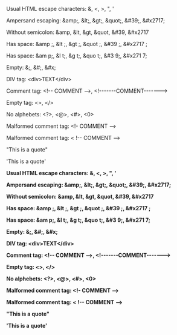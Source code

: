 <p>Usual HTML escape characters: &amp;, &lt;, &gt;, ", '</p>

<p>Ampersand escaping: &amp;amp;, &amp;lt;, &amp;gt;, &amp;quot;, &amp;#39;, &amp;#x2717;</p>

<p>Without semicolon: &amp;amp, &amp;lt, &amp;gt, &amp;quot, &amp;#39, &amp;#x2717</p>

<p>Has space: &amp;amp ;, &amp;lt ;, &amp;gt ;, &amp;quot ;, &amp;#39 ;, &amp;#x2717 ;</p>

<p>Has space: &amp;am p;, &amp;l t;, &amp;g t;, &amp;quo t;, &amp;#3 9;, &amp;#x271 7;</p>

<p>Empty: &amp;;, &amp;#;, &amp;#x;</p>

<p>DIV tag: &lt;div&gt;TEXT&lt;/div&gt;</p>

<p>Comment tag: &lt;!-- COMMENT --&gt;, &lt;!-------COMMENT-------&gt;</p>

<p>Empty tag: &lt;&gt;, &lt;/&gt;</p>

<p>No alphebets: &lt;?&gt;, &lt;@&gt;, &lt;#&gt;, &lt;0&gt;</p>

<p>Malformed comment tag: &lt;!- COMMENT --&gt;</p>

<p>Malformed comment tag: &lt; !-- COMMENT --&gt;</p>

<p>"This is a quote"</p>

<p>'This is a quote'</p>

<b>Usual HTML escape characters: &, <, >, ", '</b>

<b>Ampersand escaping: \&amp;, \&lt;, \&gt;, \&quot;, \&#39;, \&#x2717;</b>

<b>Without semicolon: &amp, &lt, &gt, &quot, &#39, &#x2717</b>

<b>Has space: &amp ;, &lt ;, &gt ;, &quot ;, &#39 ;, &#x2717 ;</b>

<b>Has space: &am p;, &l t;, &g t;, &quo t;, &#3 9;, &#x271 7;</b>

<b>Empty: &;, \&#;, \&#x;</b>

<b>DIV tag: \<div>TEXT\</div></b>

<b>Comment tag: \<!-- COMMENT -->, \<!-------COMMENT-------></b>

<b>Empty tag: <>, </></b>

<b>No alphebets: <?>, <@>, <#>, <0></b>

<b>Malformed comment tag: <!- COMMENT --></b>

<b>Malformed comment tag: < !-- COMMENT --></b>

<b>"This is a quote"</b>

<b>'This is a quote'</b>